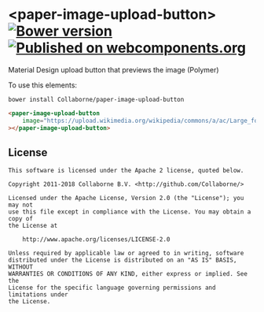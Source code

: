 # \<paper-image-upload-button\> [![Bower version](https://badge.fury.io/bo/paper-image-upload-button.svg)](http://badge.fury.io/bo/paper-image-upload-button) [![Published on webcomponents.org](https://img.shields.io/badge/webcomponents.org-published-blue.svg)](https://www.webcomponents.org/element/Collaborne/paper-image-upload-button)

Material Design upload button that previews the image (Polymer)

To use this elements:

`bower install Collaborne/paper-image-upload-button`

<!--
```
<custom-element-demo>
  <template>
    <link rel="import" href="paper-image-upload-button.html">
    <next-code-block></next-code-block>
  </template>
</custom-element-demo>
```
-->
```html
<paper-image-upload-button
	image="https://upload.wikimedia.org/wikipedia/commons/a/ac/Large_format_camera_lens.jpg"
></paper-image-upload-button>
```

## License

    This software is licensed under the Apache 2 license, quoted below.

    Copyright 2011-2018 Collaborne B.V. <http://github.com/Collaborne/>

    Licensed under the Apache License, Version 2.0 (the "License"); you may not
    use this file except in compliance with the License. You may obtain a copy of
    the License at

        http://www.apache.org/licenses/LICENSE-2.0

    Unless required by applicable law or agreed to in writing, software
    distributed under the License is distributed on an "AS IS" BASIS, WITHOUT
    WARRANTIES OR CONDITIONS OF ANY KIND, either express or implied. See the
    License for the specific language governing permissions and limitations under
    the License.
